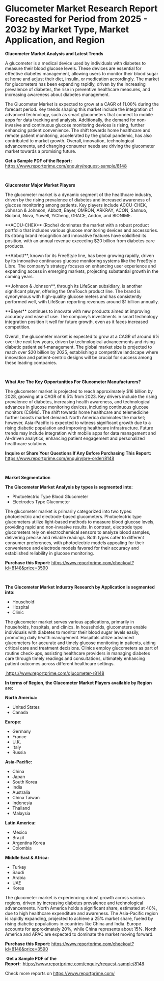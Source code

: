 <p><h1>Glucometer Market Research Report Forecasted for Period from 2025 -  2032 by Market Type, Market Application, and Region</h1></p><p><strong>Glucometer Market Analysis and Latest Trends</strong></p>
<p><p>A glucometer is a medical device used by individuals with diabetes to measure their blood glucose levels. These devices are essential for effective diabetes management, allowing users to monitor their blood sugar at home and adjust their diet, insulin, or medication accordingly. The market for glucometers has been expanding rapidly, driven by the increasing prevalence of diabetes, the rise in preventive healthcare measures, and increasing awareness about diabetes management.</p><p>The Glucometer Market is expected to grow at a CAGR of 11.00% during the forecast period. Key trends shaping this market include the integration of advanced technology, such as smart glucometers that connect to mobile apps for data tracking and analysis. Additionally, the demand for non-invasive and continuous glucose monitoring devices is rising, further enhancing patient convenience. The shift towards home healthcare and remote patient monitoring, accelerated by the global pandemic, has also contributed to market growth. Overall, innovation, technological advancements, and changing consumer needs are driving the glucometer market towards a promising future.</p></p>
<p><strong>Get a Sample PDF of the Report:&nbsp;</strong> <a href="https://www.reportprime.com/enquiry/request-sample/8148?utm_campaign=2297&utm_medium=2&utm_source=Github&utm_content=ia&utm_term=19032025&utm_id=glucometer">https://www.reportprime.com/enquiry/request-sample/8148</a></p>
<p>&nbsp;</p>
<p><strong>Glucometer Major Market Players</strong></p>
<p><p>The glucometer market is a dynamic segment of the healthcare industry, driven by the rising prevalence of diabetes and increased awareness of glucose monitoring among patients. Key players include ACCU-CHEK, Johnson & Johnson, Abbott, Bayer, OMRON, ARKRAY, ACON, Sannuo, Bioland, Nova, Yuwell, YiCheng, GRACE, Andon, and BIONIME.</p><p>**ACCU-CHEK** (Roche) dominates the market with a robust product portfolio that includes various glucose monitoring devices and accessories. Its strong brand recognition and innovative features have solidified its position, with an annual revenue exceeding $20 billion from diabetes care products.</p><p>**Abbott**, known for its FreeStyle line, has been growing rapidly, driven by its innovative continuous glucose monitoring systems like the FreeStyle Libre. The company's strategy focuses on enhancing user experience and expanding access in emerging markets, projecting substantial growth in the coming years.</p><p>**Johnson & Johnson**, through its LifeScan subsidiary, is another significant player, offering the OneTouch product line. The brand is synonymous with high-quality glucose meters and has consistently performed well, with LifeScan reporting revenues around $1 billion annually.</p><p>**Bayer** continues to innovate with new products aimed at improving accuracy and ease of use. The company’s investments in smart technology integration position it well for future growth, even as it faces increased competition.</p><p>Overall, the glucometer market is expected to grow at a CAGR of around 6% over the next few years, driven by technological advancements and rising diabetic patient self-management. The global market size is projected to reach over $20 billion by 2025, establishing a competitive landscape where innovation and patient-centric designs will be crucial for success among these leading companies.</p></p>
<p>&nbsp;</p>
<p><strong>What Are The Key Opportunities For Glucometer Manufacturers?</strong></p>
<p><p>The glucometer market is projected to reach approximately $16 billion by 2028, growing at a CAGR of 6.5% from 2023. Key drivers include the rising prevalence of diabetes, increasing health awareness, and technological advances in glucose monitoring devices, including continuous glucose monitors (CGMs). The shift towards home healthcare and telemedicine further boosts market demand. North America dominates the market; however, Asia-Pacific is expected to witness significant growth due to a rising diabetic population and improving healthcare infrastructure. Future trends may include integration with mobile apps for data management and AI-driven analytics, enhancing patient engagement and personalized healthcare solutions.</p></p>
<p><strong>Inquire or Share Your Questions If Any Before Purchasing This Report:</strong> <a href="https://www.reportprime.com/enquiry/pre-order/8148?utm_campaign=2297&utm_medium=2&utm_source=Github&utm_content=ia&utm_term=19032025&utm_id=glucometer">https://www.reportprime.com/enquiry/pre-order/8148</a></p>
<p>&nbsp;</p>
<p><strong>Market Segmentation</strong></p>
<p><strong>The Glucometer Market Analysis by types is segmented into:</strong></p>
<p><ul><li>Photoelectric Type Blood Glucometer</li><li>Electrodes Type Glucometer</li></ul></p>
<p><p>The glucometer market is primarily categorized into two types: photoelectric and electrode-based glucometers. Photoelectric type glucometers utilize light-based methods to measure blood glucose levels, providing rapid and non-invasive results. In contrast, electrode type glucometers rely on electrochemical sensors to analyze blood samples, delivering precise and reliable readings. Both types cater to different consumer preferences, with photoelectric models appealing for their convenience and electrode models favored for their accuracy and established reliability in glucose monitoring.</p></p>
<p><strong>Purchase this Report:&nbsp;</strong><a href="https://www.reportprime.com/checkout?id=8148&price=3590&utm_campaign=2297&utm_medium=2&utm_source=Github&utm_content=ia&utm_term=19032025&utm_id=glucometer">https://www.reportprime.com/checkout?id=8148&price=3590</a></p>
<p>&nbsp;</p>
<p><strong>The Glucometer Market Industry Research by Application is segmented into:</strong></p>
<p><ul><li>Household</li><li>Hospital</li><li>Clinic</li></ul></p>
<p><p>The glucometer market serves various applications, primarily in households, hospitals, and clinics. In households, glucometers enable individuals with diabetes to monitor their blood sugar levels easily, promoting daily health management. Hospitals utilize advanced glucometers for accurate and timely glucose monitoring in patients, aiding critical care and treatment decisions. Clinics employ glucometers as part of routine check-ups, assisting healthcare providers in managing diabetes care through timely readings and consultations, ultimately enhancing patient outcomes across different healthcare settings.</p></p>
<p><a href="https://www.reportprime.com/glucometer-r8148?utm_campaign=2297&utm_medium=2&utm_source=Github&utm_content=ia&utm_term=19032025&utm_id=glucometer">&nbsp;https://www.reportprime.com/glucometer-r8148</a></p>
<p><strong>In terms of Region, the Glucometer Market Players available by Region are:</strong></p>
<p>
    <p> <strong> North America: </strong>
        <ul>
            <li>United States</li>
            <li>Canada</li>
        </ul>
        </p> 
    <p> <strong> Europe: </strong>
        <ul>
            <li>Germany</li>
            <li>France</li>
            <li>U.K.</li>
            <li>Italy</li>
            <li>Russia</li>
        </ul>
        </p> 
    <p> <strong> Asia-Pacific: </strong>
        <ul>
            <li>China</li>
            <li>Japan</li>
            <li>South Korea</li>
            <li>India</li>
            <li>Australia</li>
            <li>China Taiwan</li>
            <li>Indonesia</li>
            <li>Thailand</li>
            <li>Malaysia</li>
        </ul>
        </p> 
    <p> <strong> Latin America: </strong>
        <ul>
            <li>Mexico</li>
            <li>Brazil</li>
            <li>Argentina Korea</li>
            <li>Colombia</li>
        </ul>
        </p> 
    <p> <strong> Middle East & Africa: </strong>
        <ul>
            <li>Turkey</li>
            <li>Saudi</li>
            <li>Arabia</li>
            <li>UAE</li>
            <li>Korea</li>
        </ul>
    </p>
    </p>
<p><p>The glucometer market is experiencing robust growth across various regions, driven by increasing diabetes prevalence and technological advancements. North America holds a significant share, estimated at 40%, due to high healthcare expenditure and awareness. The Asia-Pacific region is rapidly expanding, projected to achieve a 25% market share, fueled by rising diabetic populations in countries like China and India. Europe accounts for approximately 20%, while China represents about 15%. North America and APAC are expected to dominate the market moving forward.</p></p>
<p><strong>Purchase this Report: </strong><a href="https://www.reportprime.com/checkout?id=8148&price=3590&utm_campaign=2297&utm_medium=2&utm_source=Github&utm_content=ia&utm_term=19032025&utm_id=glucometer">https://www.reportprime.com/checkout?id=8148&price=3590</a></p>
<p>&nbsp;<strong>Get a Sample PDF of the Report:&nbsp;&nbsp;</strong><a href="https://www.reportprime.com/enquiry/request-sample/8148?utm_campaign=2297&utm_medium=2&utm_source=Github&utm_content=ia&utm_term=19032025&utm_id=glucometer">https://www.reportprime.com/enquiry/request-sample/8148</a></p>
<p><strong></strong></p>
<p>Check more reports on <a href="https://www.reportprime.com/?utm_campaign=2297&utm_medium=2&utm_source=Github&utm_content=ia&utm_term=19032025&utm_id=glucometer">https://www.reportprime.com/</a></p>
